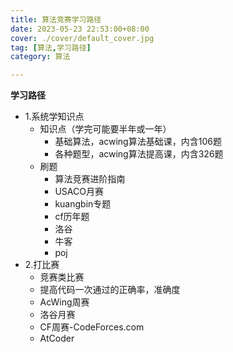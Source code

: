 ```yaml
---
title: 算法竞赛学习路径
date: 2023-05-23 22:53:00+08:00
cover: ./cover/default_cover.jpg
tag: [算法,学习路径]
category: 算法

---
```


**学习路径**

- 1.系统学知识点
  - 知识点（学完可能要半年或一年）
    - 基础算法，acwing算法基础课，内含106题
    - 各种题型，acwing算法提高课，内含326题
  - 刷题
    - 算法竞赛进阶指南
    - USACO月赛
    - kuangbin专题
    - cf历年题
    - 洛谷
    - 牛客
    - poj
- 2.打比赛
  - 竞赛类比赛
  - 提高代码一次通过的正确率，准确度
  - AcWing周赛
  - 洛谷月赛
  - CF周赛-CodeForces.com
  - AtCoder
